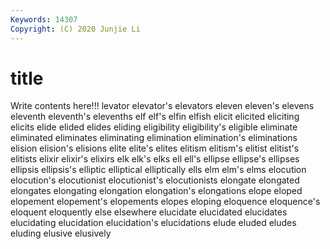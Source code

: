 ```yaml
---
Keywords: 14307
Copyright: (C) 2020 Junjie Li
---
```


# title

Write contents here!!!
levator 
elevator's 
elevators 
eleven 
eleven's 
elevens 
eleventh 
eleventh's
elevenths 
elf 
elf's 
elfin 
elfish 
elicit 
elicited 
eliciting 
elicits 
elide
elided 
elides 
eliding 
eligibility 
eligibility's 
eligible 
eliminate 
eliminated 
eliminates 
eliminating
elimination 
elimination's 
eliminations 
elision 
elision's 
elisions 
elite 
elite's 
elites 
elitism
elitism's 
elitist 
elitist's 
elitists 
elixir 
elixir's 
elixirs 
elk 
elk's 
elks
ell 
ell's 
ellipse 
ellipse's 
ellipses 
ellipsis 
ellipsis's 
elliptic 
elliptical 
elliptically
ells 
elm 
elm's 
elms 
elocution 
elocution's 
elocutionist 
elocutionist's 
elocutionists 
elongate
elongated 
elongates 
elongating 
elongation 
elongation's 
elongations 
elope 
eloped 
elopement 
elopement's
elopements 
elopes 
eloping 
eloquence 
eloquence's 
eloquent 
eloquently 
else 
elsewhere 
elucidate
elucidated 
elucidates 
elucidating 
elucidation 
elucidation's 
elucidations 
elude 
eluded 
eludes 
eluding
elusive 
elusively 
